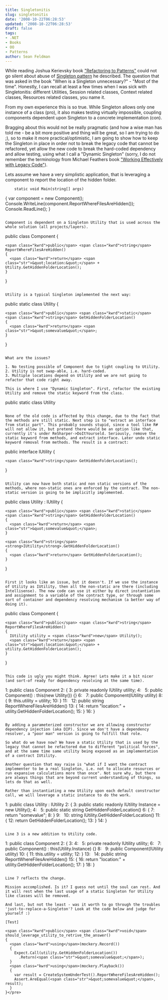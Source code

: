 ```yaml
---
title: Singletonitis
slug: singletonitis
date: '2008-10-22T06:28:53'
updated: '2008-10-22T06:28:53'
draft: false
tags:
- .NET
- Books
- OO
- Patterns
author: Sean Feldman
---
```



While reading Joshua Kerievsky book ["Refactoring to Patterns"](http://www.amazon.ca/Refactoring-Patterns-Addison-Wesley-Signature-Kerievsky/dp/0321213351) could not go silent about abuse of [Singleton pattern](http://en.wikipedia.org/wiki/Singleton_pattern) he described. The question that was asked in the book "When is a Singleton unnecessary?" - "Most of the time". Honestly, I can recall at least a few times when I was sick with Singletonitis: different Utilities, Session related classes, Context related classes, Resources related classes, you name it.

From my own experience this is so true. While Singleton allows only one instance of a class (pro), it also makes testing virtually impossible, coupling components dependent upon Singleton to a concrete implementation (con).

Bragging about this would not be really pragmatic (and how a wise man has told me - be a bit more positive and thing will be great, so I am trying to do ;), so to make it more practical/optimistic, I am going to show how to keep the Singleton in place in order not to break the legacy code that cannot be refactored, yet allow the new code to break the hard-coded dependency and allow testing, using what I call a "Dynamic Singleton" (sorry, I do not remember the terminology from Michael Feathers book ["Working Effectively with Legacy Code"](http://www.amazon.ca/Working-Effectively-Legacy-Robert-Martin/dp/0131177052)).

Lets assume we have a very simplistic application, that is leveraging a component to report the location of the hidden folder.

```
    static void Main(string[] args)
```
{
  var component = <span class="kwrd">new</span> Component();
  Console.WriteLine(component.ReportWhereFilesAreHidden());
  Console.ReadLine();
}</pre>
```

Component is dependent on a Singleton Utility that is used across the whole solution (all projects/layers).

```
  public class Component
  {
```
<span class="kwrd">public</span> <span class="kwrd">string</span> ReportWhereFilesAreHidden()
{
  <span class="kwrd">return</span> <span class="str">&quot;location:&quot;</span> + Utility.GetHiddenFolderLocation();
}
```
}
```

Utility is a typical Singleton implemented the next way:

```
  public static class Utility
  {
```
<span class="kwrd">public</span> <span class="kwrd">static</span> <span class="kwrd">string</span> GetHiddenFolderLocation()
{
  <span class="kwrd">return</span> <span class="str">&quot;somevalue&quot;</span>;
}
```
}
```

What are the issues?

1. No testing possible of Component due to tight coupling to Utility.
2. Utility is not swap-able, i.e. hard-coded.
3. Multiple locations depend on Utility and we are not going to refactor that code right away.

This is where I use "Dynamic Singleton". First, refactor the existing Utility and remove the static keyword from the class.

```
public static class Utility
```

None of the old code is affected by this change, due to the fact that the methods are still static. Next step is to "extract an interface from static part". This probably sounds stupid, since a tool like R# will not allow it, but pretend there would be an option like that, currently it's under ReSharper->DoItYourseld. Seriously, remove the static keyword from methods, and extract interface. Later undo static keyword removal from methods. The result is a contract:

```
  public interface IUtility
  {
```
<span class="kwrd">string</span> GetHiddenFolderLocation();
```
}
```

Utility can now have both static and non static versions of the methods, where non-static ones are enforced by the contract. The non-static version is going to be implicitly implemented.

```
  public class Utility : IUtility
  {
```
<span class="kwrd">public</span> <span class="kwrd">static</span> <span class="kwrd">string</span> GetHiddenFolderLocation()
{
  <span class="kwrd">return</span> <span class="str">&quot;somevalue&quot;</span>;
}
```
```
<span class="kwrd">string</span> <strong>IUtility</strong>.GetHiddenFolderLocation()
{
  <span class="kwrd">return</span> GetHiddenFolderLocation();
}
```
}
```

First it looks like an issue, but it doesn't. If we use the instance of Utility as IUtility, then all the non-static are there (including Intellisense). The new code can use it either by direct instantiation and assignment to a variable of the contract type, or through some sort of container and dependency resolving mechanism (a better way of doing it).

```
  public class Component
  {
```
<span class="kwrd">public</span> <span class="kwrd">string</span> ReportWhereFilesAreHidden()
{
  IUtility utility = <span class="kwrd">new</span> Utility();
  <span class="kwrd">return</span> <span class="str">&quot;location:&quot;</span> + utility.GetHiddenFolderLocation();
}
```
}
```

This code is ugly you might think. Agree! Lets make it a bit nicer (and sort-of ready for dependency resolving at the same time).

```

   1:    public class Component
   2:    {
   3:      private readonly IUtility utility;
   4:   
   5:      public Component() : this(new Utility()) {}
   6:   
   7:      public Component(IUtility utility)
   8:      {
   9:        this.utility = utility;
  10:      }
  11:   
  12:      public string ReportWhereFilesAreHidden()
  13:      {
  14:        return "location:" + utility.GetHiddenFolderLocation();
  15:      }
  16:    }

```

By adding a parameterized constructor we are allowing constructor dependency injection (aka DIP). Since we don't have a dependency resolver, a "poor man" version is going to fulfill that role.

So what do we have now? We have a static Utility that is used by the legacy that cannot be refactored due to different "political forces", and at the same time same utility being exposed as an implementation of a contract IUtility.

Another question that may raise is "what if I want the contract implementer to be a real Singleton, i.e. not to allocate resources or run expansive calculations more than once". Not sure why, but there are always things that are beyond current understanding of things, so lets do that as well.

Rather than instantiating a new Utility upon each default constructor call, we will leverage a static instance to do the work.

```

   1:    public class Utility : IUtility
   2:    {
   3:      public static readonly IUtility Instance = new Utility();
   4:   
   5:      public static string GetHiddenFolderLocation()
   6:      {
   7:        return "somevalue";
   8:      }
   9:   
  10:      string IUtility.GetHiddenFolderLocation()
  11:      {
  12:        return GetHiddenFolderLocation();
  13:      }
  14:    }

```

Line 3 is a new addition to Utility code.

```

   1:    public class Component
   2:    {
   3:
   4:   
   5:      private readonly IUtility utility;
   6:   
   7:      public Component() : this(Utility.Instance) {}
   8:   
   9:      public Component(IUtility utility)
  10:      {
  11:        this.utility = utility;
  12:      }
  13:   
  14:      public string ReportWhereFilesAreHidden()
  15:      {
  16:        return "location:" + utility.GetHiddenFolderLocation();
  17:      }
  18:    }

```

Line 7 reflects the change.

Mission accomplished. Is it? I guess not until the soul can rest. And it will rest when the last usage of a static Singleton for Utility like classes will be removed.

And last, but not the least - was it worth to go through the troubles 'just-to-replace-a-Singleton'? Look at the code below and judge for yourself :)

```
    [Test]
```
<span class="kwrd">public</span> <span class="kwrd">void</span> should_leverage_utility_to_retrive_the_answer()
{
  <span class="kwrd">using</span>(mockery.Record())
  {
    Expect.Call(utility.GetHiddenFolderLocation())
      .Return(<span class="str">&quot;somevalue&quot;</span>);
  }
  <span class="kwrd">using</span>(mockery.Playback())
  {
    var result = CreateSystemUnderTest().ReportWhereFilesAreHidden();
    Assert.AreEqual(<span class="str">&quot;somevalue&quot;</span>, result);
  }
}</pre>
```

```

```

